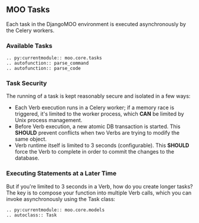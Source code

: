 ## MOO Tasks

Each task in the DjangoMOO environment is executed asynchronously by the Celery workers.

### Available Tasks
```{eval-rst}
.. py:currentmodule:: moo.core.tasks
.. autofunction:: parse_command
.. autofunction:: parse_code
```

### Task Security

The running of a task is kept reasonably secure and isolated in a few ways:

* Each Verb execution runs in a Celery worker; if a memory race is triggered,
  it's limited to the worker process, which **CAN** be limited by Unix process management.
* Before Verb execution, a new atomic DB transaction is started. This **SHOULD** prevent
  conflicts when two Verbs are trying to modify the same object.
* Verb runtime itself is limited to 3 seconds (configurable). This **SHOULD** force the Verb
  to complete in order to commit the changes to the database.

### Executing Statements at a Later Time

But if you're limited to 3 seconds in a Verb, how do you create longer tasks? The key is to
compose your function into multiple Verb calls, which you can invoke asynchronously using the
Task class:

```{eval-rst}
.. py:currentmodule:: moo.core.models
.. autoclass:: Task
```
